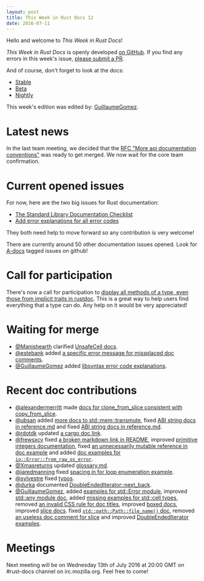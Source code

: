 ```yaml
---
layout: post
title: This Week in Rust Docs 12
date: 2016-07-11
---
```


Hello and welcome to *This Week in Rust Docs*!

*This Week in Rust Docs* is openly developed [on GitHub](https://github.com/GuillaumeGomez/this-week-in-rust-docs).
If you find any errors in this week's issue, [please submit a PR](https://github.com/GuillaumeGomez/this-week-in-rust-docs/pulls).

And of course, don't forget to look at the docs:

* [Stable](https://doc.rust-lang.org/)
* [Beta](http://doc.rust-lang.org/beta/)
* [Nightly](http://doc.rust-lang.org/nightly/)

This week's edition was edited by: [GuillaumeGomez](https://github.com/GuillaumeGomez).

# Latest news

In the last team meeting, we decided that the [RFC "More api documentation conventions"](https://github.com/rust-lang/rfcs/pull/1574) was ready to get merged. We now wait for the core team confirmation.

# Current opened issues

For now, here are the two big issues for Rust documentation:

* [The Standard Library Documentation Checklist](https://github.com/rust-lang/rust/issues/29329)
* [Add error explanations for all error codes](https://github.com/rust-lang/rust/issues/32777)

They both need help to move forward so any contribution is very welcome!

There are currently around 50 other documentation issues opened. Look for [A-docs](https://github.com/rust-lang/rust/issues?q=is%3Aopen+is%3Aissue+label%3AA-docs) tagged issues on github!

# Call for participation

There's now a call for participation to [display all methods of a type, even those from implicit traits in rustdoc](https://github.com/rust-lang/rust/issues/33772). This is a great way to help users find everything that a type can do. Any help on it would be very appreciated!

# Waiting for merge

* [@Manishearth](https://github.com/Manishearth) clarified [UnsafeCell docs](https://github.com/rust-lang/rust/pull/34520).
* [@estebank](https://github.com/estebank) added [a specific error message for missplaced doc comments](https://github.com/rust-lang/rust/pull/33922).
* [@GuillaumeGomez](https://github.com/GuillaumeGomez) added [libsyntax error code explanations](https://github.com/rust-lang/rust/pull/34637).

# Recent doc contributions

* [@alexandermerritt](https://github.com/alexandermerritt) made [docs for clone_from_slice consistent with copy_from_slice](https://github.com/rust-lang/rust/pull/34745).
* [@ubsan](https://github.com/ubsan) added [more docs to std::mem::transmute](https://github.com/rust-lang/rust/pull/34609), fixed [ABI string docs in reference.md](https://github.com/rust-lang/rust/pull/34461) and fixed [ABI string docs in reference.md](https://github.com/rust-lang/rust/pull/34461).
* [@rdotdk](https://github.com/rdotdk) updated [a cargo doc link](https://github.com/rust-lang/rust/pull/34615).
* [@frewsxcv](https://github.com/frewsxcv) fixed [a broken markdown link in README](https://github.com/rust-lang/rust/pull/34619), improved [primitive integers documentation](https://github.com/rust-lang/rust/pull/34709), fixed [an unnecessarily mutable reference in doc example](https://github.com/rust-lang/rust/pull/34717) and added [doc examples for `io::Error::from_raw_os_error`](https://github.com/rust-lang/rust/pull/34612).
* [@Xmasreturns](https://github.com/Xmasreturns) updated [glossary.md](https://github.com/rust-lang/rust/pull/34602).
* [@jaredmanning](https://github.com/jaredmanning) fixed [spacing in for loop enumeration example](https://github.com/rust-lang/rust/pull/34625).
* [@sylvestre](https://github.com/sylvestre) fixed [typos](https://github.com/rust-lang/rust/pull/34626).
* [@durka](https://github.com/durka) documented [DoubleEndedIterator::next_back](https://github.com/rust-lang/rust/pull/34732).
* [@GuillaumeGomez](https://github.com/GuillaumeGomez), added [examples for std::Error module](https://github.com/rust-lang/rust/pull/34750), improved [std::any module doc](https://github.com/rust-lang/rust/pull/34749), added [missing examples for std::cell types](https://github.com/rust-lang/rust/pull/34736), removed [an invalid CSS rule for doc titles](https://github.com/rust-lang/rust/pull/34685), improved [boxed docs](https://github.com/rust-lang/rust/pull/34740), improved [slice docs](https://github.com/rust-lang/rust/pull/34725). fixed [`std::path::Path::file_name()` doc](https://github.com/rust-lang/rust/pull/34659), removed [an useless doc comment for slice](https://github.com/rust-lang/rust/pull/34723) and improved [DoubleEndedIterator examples](https://github.com/rust-lang/rust/pull/34688).

# Meetings

Next meeting will be on Wednesday 13th of July 2016 at 20:00 GMT on #rust-docs channel on irc.mozilla.org. Feel free to come!
